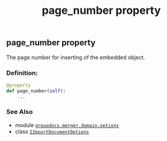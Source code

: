 ﻿---
title: page_number property
second_title: GroupDocs.Merger for Python via .NET API References
description: 
type: docs
url: /python-net/groupdocs.merger.domain.options/iimportdocumentoptions/page_number/
is_root: false
weight: 50
---

## page_number property


The page number for inserting of the embedded object.
### Definition:
```python
@property
def page_number(self):
    ...
```

### See Also
* module [`groupdocs.merger.domain.options`](../../)
* class [`IImportDocumentOptions`](/merger/python-net/groupdocs.merger.domain.options/iimportdocumentoptions)
